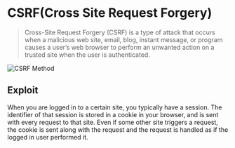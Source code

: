 # CSRF(Cross Site Request Forgery)
>Cross-Site Request Forgery (CSRF) is a type of attack that occurs when a malicious web site, email, blog, instant message, or program causes a user’s web browser to perform an unwanted action on a trusted site when the user is authenticated.

![CSRF Method](https://raw.githubusercontent.com/k2haxor/HACK-THEM-ALL/master/CSRF/CSRF-CheatSheet.png)

## Exploit
When you are logged in to a certain site, you typically have a session. The identifier of that session is stored in a cookie in your browser, and is sent with every request to that site. Even if some other site triggers a request, the cookie is sent along with the request and the request is handled as if the logged in user performed it.
